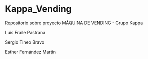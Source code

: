# Kappa_Vending
Repositorio sobre proyecto MÁQUINA DE VENDING - Grupo Kappa


Luis Fraile Pastrana

Sergio Tineo Bravo

Esther Fernández Martín
